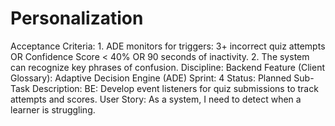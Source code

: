 # Personalization

Acceptance Criteria: 1. ADE monitors for triggers: 3+ incorrect quiz attempts OR Confidence Score < 40% OR 90 seconds of inactivity. 2. The system can recognize key phrases of confusion.
Discipline: Backend
Feature (Client Glossary): Adaptive Decision Engine (ADE)
Sprint: 4
Status: Planned
Sub-Task Description: BE: Develop event listeners for quiz submissions to track attempts and scores.
User Story: As a system, I need to detect when a learner is struggling.